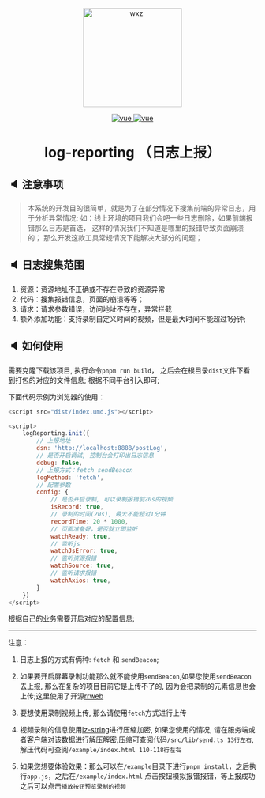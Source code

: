 <div align="center">
<img width="200" src="https://qiniu.wangxiaoze.wang/hexo-blog/wechat_au.jpeg" alt="wxz"/>

<p style="text-align: center;">

  <a href="https://www.npmjs.com/package/dayjs">
    <img src="https://img.shields.io/badge/dayjs-1.11.10-brightgreen.svg" alt="vue">
  </a>
 <a href="https://www.npmjs.com/package/tslib/">
    <img src="https://img.shields.io/badge/tslib-2.6.2-brightgreen.svg" alt="vue">
  </a>
</p>
<h1>log-reporting （日志上报）</h1>
</div>

## 🔈 注意事项

> 本系统的开发目的很简单，就是为了在部分情况下搜集前端的异常日志，用于分析异常情况; 
> 如：线上环境的项目我们会吧一些日志删除，如果前端报错那么日志是首选， 这样的情况我们不知道是哪里的报错导致页面崩溃的；
> 那么开发这款工具常规情况下能解决大部分的问题；


## 🔈 日志搜集范围

1. 资源：资源地址不正确或不存在导致的资源异常
2. 代码：搜集报错信息，页面的崩溃等等；
3. 请求：请求参数错误，访问地址不存在，异常拦截
4. 额外添加功能：支持录制自定义时间的视频，但是最大时间不能超过1分钟;


## 🔈 如何使用
需要克隆下载该项目, 执行命令`pnpm run build`， 之后会在根目录`dist`文件下看到打包的对应的文件信息; 根据不同平台引入即可;

下面代码示例为浏览器的使用：
``` js
<script src="dist/index.umd.js"></script>

<script>
    logReporting.init({
        // 上报地址
        dsn: 'http://localhost:8888/postLog',
        // 是否开启调试, 控制台会打印出日志信息
        debug: false,
        // 上报方式：fetch sendBeacon
        logMethod: 'fetch', 
        // 配置参数
        config: {
            // 是否开启录制, 可以录制报错前20s的视频
            isRecord: true,
            // 录制的时间(20s), 最大不能超过1分钟
            recordTime: 20 * 1000,
            // 页面准备好，是否就立即监听
            watchReady: true,
            // 监听js
            watchJsError: true,
            // 监听资源报错
            watchSource: true,
            // 监听请求报错
            watchAxios: true,
        }
    })
</script>
```

根据自己的业务需要开启对应的配置信息;

---

注意：

1. 日志上报的方式有俩种: `fetch` 和 `sendBeacon`; 

2. 如果要开启屏幕录制功能那么就不能使用`sendBeacon`,如果您使用`sendBeacon`去上报, 那么在复杂的项目目前它是上传不了的, 因为会把录制的元素信息也会上传;这里使用了开源[rrweb](https://github.com/rrweb-io/rrweb)

3. 要想使用录制视频上传, 那么请使用`fetch`方式进行上传

4. 视频录制的信息使用[lz-string](https://github.com/pieroxy/lz-string)进行压缩加密, 如果您使用的情况, 请在服务端或者客户端对该数据进行解压解密;压缩可查阅代码`/src/lib/send.ts 13行左右`, 解压代码可查阅`/example/index.html 110-118行左右`

5. 如果您想要体验效果：那么可以在`/example`目录下进行`pnpm install`，之后执行`app.js`，之后在`/example/index.html` 点击按钮模拟报错报错，等上报成功之后可以点击`播放按钮预览录制的视频`

